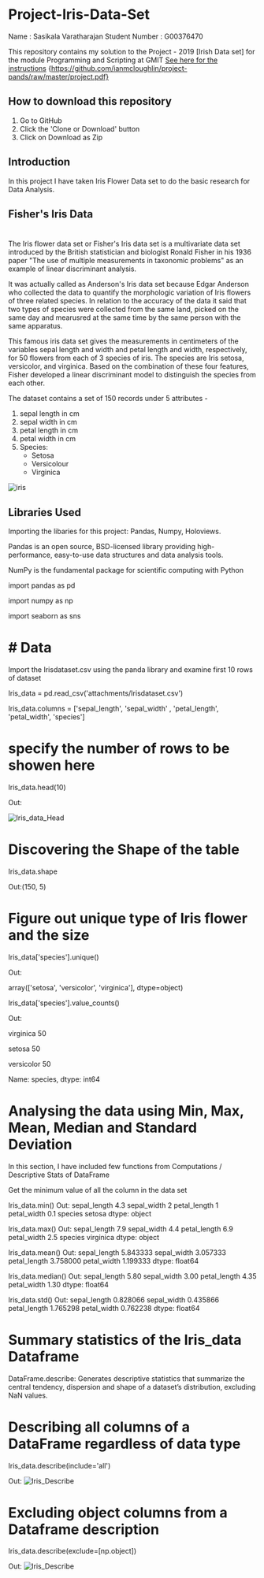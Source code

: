 # Project-Iris-Data-Set

Name : Sasikala Varatharajan Student Number : G00376470


This repository contains my solution to the Project - 2019 [Irish Data set] for the module 
Programming and Scripting at GMIT
[See here for the instructions](https://github.com/ianmcloughlin/project-pands/raw/master/project.pdf) {https://github.com/ianmcloughlin/project-pands/raw/master/project.pdf}


## How to download this repository
1. Go to GitHub
2. Click the 'Clone or Download' button
3. Click on Download as Zip

## Introduction

In this project I have taken Iris Flower Data set to do the basic research for Data Analysis. 

## Fisher's Iris Data
# 
The Iris flower data set or Fisher's Iris data set is a multivariate data set introduced by the British statistician and biologist Ronald Fisher in his 1936 paper "The use of multiple measurements in taxonomic problems" as an example of linear discriminant analysis.

It was actually called as Anderson's Iris data set because Edgar Anderson who collected the data to quantify the morphologic variation of Iris flowers of three related species. In relation to the accuracy of the data it said that two types of species were collected from the same land, picked on the same day and mearusred at the same time by the same person with the same apparatus.

This famous iris data set gives the measurements in centimeters of the variables sepal length and width and petal length and width, respectively, for 50 flowers from each of 3 species of iris. The species are Iris setosa, versicolor, and virginica. Based on the combination of these four features, Fisher developed a linear discriminant model to distinguish the species from each other.

The dataset contains a set of 150 records under 5 attributes -

1. sepal length in cm 
2. sepal width in cm 
3. petal length in cm 
4. petal width in cm 
5. Species: 
    - Setosa 
    - Versicolour 
    - Virginica


![iris](/attachments/Iris.png)

## Libraries Used
Importing the libaries for this project: Pandas, Numpy, Holoviews.

Pandas is an open source, BSD-licensed library providing high-performance, easy-to-use data structures and data analysis tools.

NumPy is the fundamental package for scientific computing with Python


import pandas as pd

import numpy as np

import seaborn as sns


# # Data
Import the Irisdataset.csv using the panda library and examine first 10 rows of dataset

Iris_data = pd.read_csv('attachments/Irisdataset.csv')

Iris_data.columns = ['sepal_length', 'sepal_width' , 'petal_length', 'petal_width', 'species']

# specify the number of rows to be showen here

Iris_data.head(10)

Out:

![Iris_data_Head](/attachments/Iris_head.png)

# Discovering the Shape of the table

Iris_data.shape

Out:(150, 5)

# Figure out unique type of Iris flower and the size

Iris_data['species'].unique()

Out:

array(['setosa', 'versicolor', 'virginica'], dtype=object)

Iris_data['species'].value_counts()

Out:

virginica     50

setosa        50

versicolor    50

Name: species, dtype: int64

# Analysing the data using Min, Max, Mean, Median and Standard Deviation

In this section, I have included few functions from Computations / Descriptive Stats of DataFrame

Get the minimum value of all the column in the data set

Iris_data.min()
Out:
sepal_length       4.3
sepal_width          2
petal_length         1
petal_width        0.1
species         setosa
dtype: object

Iris_data.max()
Out:
sepal_length          7.9
sepal_width           4.4
petal_length          6.9
petal_width           2.5
species         virginica
dtype: object

Iris_data.mean()
Out:
sepal_length    5.843333
sepal_width     3.057333
petal_length    3.758000
petal_width     1.199333
dtype: float64

Iris_data.median()
Out:
sepal_length    5.80
sepal_width     3.00
petal_length    4.35
petal_width     1.30
dtype: float64

Iris_data.std()
Out:
sepal_length    0.828066
sepal_width     0.435866
petal_length    1.765298
petal_width     0.762238
dtype: float64

# Summary statistics of the Iris_data Dataframe 
DataFrame.describe: Generates descriptive statistics that summarize the central tendency, dispersion and shape of a dataset’s distribution, excluding NaN values.

# Describing all columns of a DataFrame regardless of data type

Iris_data.describe(include='all')

Out:
![Iris_Describe](/attachments/Iris_desc.png)

# Excluding object columns from a Dataframe description

Iris_data.describe(exclude=[np.object])

Out:
![Iris_Describe](/attachments/Iris_npObject.png)
